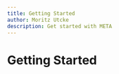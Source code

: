 ```yaml
---
title: Getting Started
author: Moritz Utcke
description: Get started with META
---
```


# Getting Started